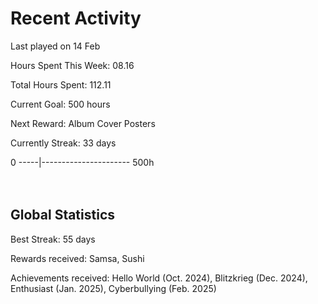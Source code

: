 # Recent Activity
Last played on 14 Feb  

Hours Spent This Week: 08.16  

Total Hours Spent: 112.11  

Current Goal: 500 hours  

Next Reward: Album Cover Posters 

Currently Streak: 33 days 

0 -----|---------------------- 500h  
<br><br>

## Global Statistics
Best Streak: 55 days

Rewards received: Samsa, Sushi

Achievements received: Hello World (Oct. 2024), Blitzkrieg (Dec. 2024), Enthusiast (Jan. 2025), Cyberbullying (Feb. 2025)
